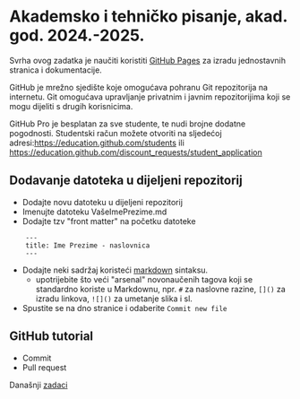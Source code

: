 # Akademsko i tehničko pisanje, akad. god. 2024.-2025.

Svrha ovog zadatka je naučiti koristiti [GitHub Pages](https://pages.github.com/) za izradu jednostavnih stranica i dokumentacije.

GitHub je mrežno sjedište koje omogućava pohranu Git repozitorija na internetu. Git omogućava upravljanje privatnim i javnim repozitorijima koji se mogu dijeliti s drugih korisnicima.

GitHub Pro je besplatan za sve studente, te nudi brojne dodatne pogodnosti. Studentski račun možete otvoriti na sljedećoj adresi:<https://education.github.com/students> ili <https://education.github.com/discount_requests/student_application>

## Dodavanje datoteka u dijeljeni repozitorij
- Dodajte novu datoteku u dijeljeni repozitorij
- Imenujte datoteku VašeImePrezime.md
- Dodajte tzv "front matter" na početku datoteke
```
    ---
    title: Ime Prezime - naslovnica
    ---
```
- Dodajte neki sadržaj koristeći [markdown](https://guides.github.com/features/mastering-markdown/) sintaksu.
    - upotrijebite što veći "arsenal" novonaučenih tagova koji se standardno koriste u Markdownu, npr. `#` za naslovne razine, `[]()` za izradu linkova, `![]()` za umetanje slika i sl.
- Spustite se na dno stranice i odaberite `Commit new file`

## GitHub tutorial

- Commit
- Pull request

Današnji [zadaci](zadaci_20231109.md)
